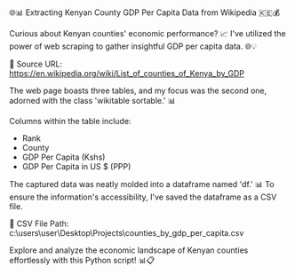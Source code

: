 🌐📊 Extracting Kenyan County GDP Per Capita Data from Wikipedia 🇰🇪💰

Curious about Kenyan counties' economic performance? 📈 I've utilized the power of web scraping to gather insightful GDP per capita data. 🌐💡

🔗 Source URL: https://en.wikipedia.org/wiki/List_of_counties_of_Kenya_by_GDP

The web page boasts three tables, and my focus was the second one, adorned with the class 'wikitable sortable.' 📊

Columns within the table include:
- Rank
- County
- GDP Per Capita (Kshs)
- GDP Per Capita in US $ (PPP)

The captured data was neatly molded into a dataframe named 'df.' 📊 To ensure the information's accessibility, I've saved the dataframe as a CSV file.

📂 CSV File Path: c:\users\user\Desktop\Projects\counties_by_gdp_per_capita.csv


Explore and analyze the economic landscape of Kenyan counties effortlessly with this Python script! 📊📋 
